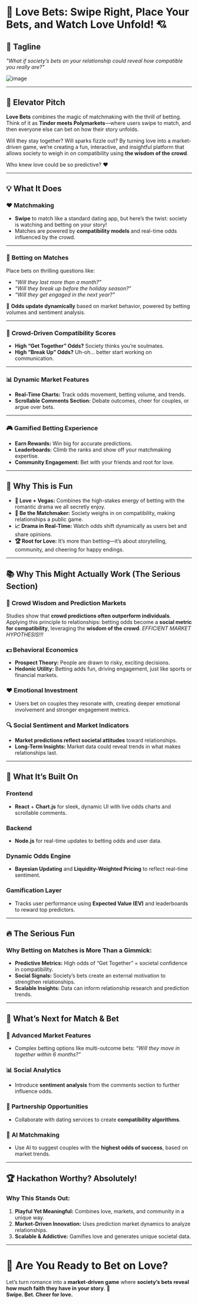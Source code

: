 # 🎲 **Love Bets: Swipe Right, Place Your Bets, and Watch Love Unfold!** 💘

## 🌟 **Tagline**  
_"What if society’s bets on your relationship could reveal how compatible you really are?"_

![image](https://github.com/user-attachments/assets/cd8b2754-668b-48a1-b857-a7e39ce535de)

---

## 🚀 **Elevator Pitch**  
**Love Bets** combines the magic of matchmaking with the thrill of betting. Think of it as **Tinder meets Polymarkets**—where users swipe to match, and then everyone else can bet on how their story unfolds.  

Will they stay together? Will sparks fizzle out? By turning love into a market-driven game, we’re creating a fun, interactive, and insightful platform that allows society to weigh in on compatibility using **the wisdom of the crowd**.  

Who knew love could be so predictive? ❤️

---

## 💡 **What It Does**

### ❤️ **Matchmaking**  
- **Swipe** to match like a standard dating app, but here’s the twist: society is watching and betting on your story!  
- Matches are powered by **compatibility models** and real-time odds influenced by the crowd.  

---

### 🎰 **Betting on Matches**  
Place bets on thrilling questions like:  
- _“Will they last more than a month?”_  
- _“Will they break up before the holiday season?”_  
- _“Will they get engaged in the next year?”_  

🧮 **Odds update dynamically** based on market behavior, powered by betting volumes and sentiment analysis.

---

### 💬 **Crowd-Driven Compatibility Scores**  
- **High “Get Together” Odds?** Society thinks you’re soulmates.  
- **High “Break Up” Odds?** Uh-oh… better start working on communication.  

---

### 📊 **Dynamic Market Features**  
- **Real-Time Charts:** Track odds movement, betting volume, and trends.  
- **Scrollable Comments Section:** Debate outcomes, cheer for couples, or argue over bets.  

---

### 🎮 **Gamified Betting Experience**  
- **Earn Rewards:** Win big for accurate predictions.  
- **Leaderboards:** Climb the ranks and show off your matchmaking expertise.  
- **Community Engagement:** Bet with your friends and root for love.

---

## 🎉 **Why This is Fun**  
- **💞 Love + Vegas:** Combines the high-stakes energy of betting with the romantic drama we all secretly enjoy.  
- **🔮 Be the Matchmaker:** Society weighs in on compatibility, making relationships a public game.  
- **📈 Drama in Real-Time:** Watch odds shift dynamically as users bet and share opinions.  
- **🏆 Root for Love:** It’s more than betting—it’s about storytelling, community, and cheering for happy endings.

---

## 📚 **Why This Might Actually Work (The Serious Section)**

### 🧠 **Crowd Wisdom and Prediction Markets**  
Studies show that **crowd predictions often outperform individuals**. Applying this principle to relationships: betting odds become a **social metric for compatibility**, leveraging the **wisdom of the crowd**. *EFFICIENT MARKET HYPOTHESIS!!!*

### 💵 **Behavioral Economics**  
- **Prospect Theory:** People are drawn to risky, exciting decisions.  
- **Hedonic Utility:** Betting adds fun, driving engagement, just like sports or financial markets.  

### ❤️ **Emotional Investment**  
- Users bet on couples they resonate with, creating deeper emotional involvement and stronger engagement metrics.  

### 🔍 **Social Sentiment and Market Indicators**  
- **Market predictions reflect societal attitudes** toward relationships.  
- **Long-Term Insights:** Market data could reveal trends in what makes relationships last.

---

## 🔧 **What It’s Built On**

### **Frontend**  
- **React** + **Chart.js** for sleek, dynamic UI with live odds charts and scrollable comments.

### **Backend**  
- **Node.js** for real-time updates to betting odds and user data.  

### **Dynamic Odds Engine**  
- **Bayesian Updating** and **Liquidity-Weighted Pricing** to reflect real-time sentiment.  

### **Gamification Layer**  
- Tracks user performance using **Expected Value (EV)** and leaderboards to reward top predictors.

---

## 🔥 **The Serious Fun**  

### Why Betting on Matches is More Than a Gimmick:  
- **Predictive Metrics:** High odds of “Get Together” = societal confidence in compatibility.  
- **Social Signals:** Society’s bets create an external motivation to strengthen relationships.  
- **Scalable Insights:** Data can inform relationship research and prediction trends.  

---

## 🎯 **What’s Next for Match & Bet**

### 🚀 **Advanced Market Features**  
- Complex betting options like multi-outcome bets: _“Will they move in together within 6 months?”_

### 📊 **Social Analytics**  
- Introduce **sentiment analysis** from the comments section to further influence odds.

### 🤝 **Partnership Opportunities**  
- Collaborate with dating services to create **compatibility algorithms**.

### 🤖 **AI Matchmaking**  
- Use AI to suggest couples with the **highest odds of success**, based on market trends.

---

## 🏆 **Hackathon Worthy? Absolutely!**

### **Why This Stands Out:**  
1. **Playful Yet Meaningful:** Combines love, markets, and community in a unique way.  
2. **Market-Driven Innovation:** Uses prediction market dynamics to analyze relationships.  
3. **Scalable & Addictive:** Gamifies love and generates unique societal data.  

---

# 💌 **Are You Ready to Bet on Love?**  
Let’s turn romance into a **market-driven game** where **society’s bets reveal how much faith they have in your story**. 🌹  
**Swipe. Bet. Cheer for love.**
